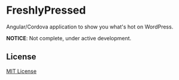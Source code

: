 FreshlyPressed
==============

Angular/Cordova application to show you what's hot on WordPress.

**NOTICE**: Not complete, under active development.

## License

[MIT License](LICENSE)
